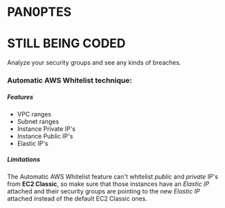 # PAN0PTES
# STILL BEING CODED
Analyze your security groups and see any kinds of breaches.

### Automatic AWS Whitelist technique:
##### Features
- VPC ranges
- Subnet ranges
- Instance Private IP's
- Instance Public IP's
- Elastic IP's

##### Limitations
The Automatic AWS Whitelist feature can't whitelist *public* and *private* IP's from **EC2 Classic**, so make sure that those instances have an *Elastic IP* attached and their security groups are pointing to the new *Elastic IP* attached instead of the default EC2 Classic ones.
